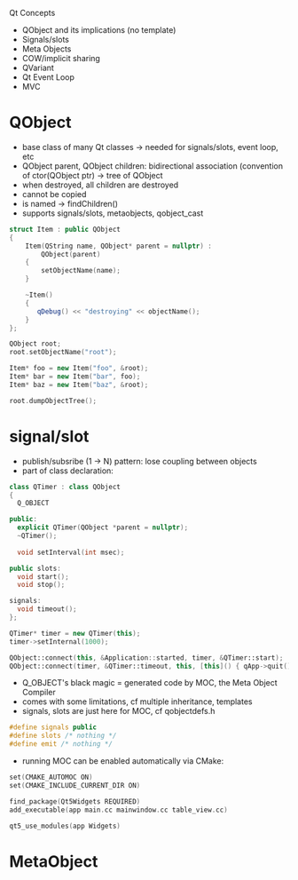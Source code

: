 Qt Concepts
  - QObject and its implications (no template)
  - Signals/slots
  - Meta Objects
  - COW/implicit sharing
  - QVariant 
  - Qt Event Loop
  - MVC


QObject
======= 
 - base class of many Qt classes  -> needed for signals/slots, event loop, etc
 - QObject parent, QObject children: bidirectional association (convention of ctor(QObject ptr) -> tree of QObject
 - when destroyed, all children are destroyed
 - cannot be copied
 - is named -> findChildren()
 - supports signals/slots, metaobjects, qobject\_cast

```c++
struct Item : public QObject
{
    Item(QString name, QObject* parent = nullptr) :
        QObject(parent)
    {
        setObjectName(name);
    }

    ~Item() 
    {
       qDebug() << "destroying" << objectName(); 
    }
};

QObject root;
root.setObjectName("root");

Item* foo = new Item("foo", &root);
Item* bar = new Item("bar", foo);
Item* baz = new Item("baz", &root);

root.dumpObjectTree();
```


signal/slot
===========
 - publish/subsribe (1 -> N) pattern: lose coupling between objects
 - part of class declaration:

```c++
class QTimer : class QObject
{
  Q_OBJECT

public:
  explicit QTimer(QObject *parent = nullptr);
  ~QTimer();
  
  void setInterval(int msec);

public slots:
  void start();
  void stop();

signals:
  void timeout();
};
```


```c++
QTimer* timer = new QTimer(this);
timer->setInternal(1000);

QObject::connect(this, &Application::started, timer, &QTimer::start);
QObject::connect(timer, &QTimer::timeout, this, [this]() { qApp->quit(); });
```

 - Q_OBJECT's black magic = generated code by MOC, the Meta Object Compiler
 - comes with some limitations, cf multiple inheritance, templates
 - signals, slots are just here for MOC, cf qobjectdefs.h

```c++
#define signals public
#define slots /* nothing */
#define emit /* nothing */
```

 - running MOC can be enabled automatically via CMake:

```c++
set(CMAKE_AUTOMOC ON)
set(CMAKE_INCLUDE_CURRENT_DIR ON)

find_package(Qt5Widgets REQUIRED)
add_executable(app main.cc mainwindow.cc table_view.cc)

qt5_use_modules(app Widgets)
```


MetaObject
==========
